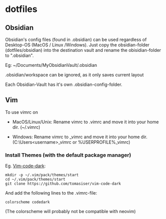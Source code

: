 # dotfiles

## Obsidian

Obsidian's config files (found in .obsidian) can be used regardless of Desktop-OS (MacOS / Linux /Windows). Just copy the obsidian-folder (dotfiles/obsidian) into the destination vault and rename the obisidian-folder to ".obsidian".

Eg: ~/Documents/MyObsidianVault/.obsidian

.obsidian/workspace can be ignored, as it only saves current layout

Each Obsidian-Vault has it's own .obsidian-config-folder.


## Vim

To use vimrc on

 - MacOS/Linux/Unix: Rename vimrc to .vimrc and move it into your home dir. (~/.vimrc)

 - Windows: Rename vimrc to _vimrc and move it into your home dir. (C:\Users\<username>\_vimrc or %USERPROFILE%\_vimrc)

### Install Themes (with the default package manager)

 Eg. [Vim-code-dark](https://github.com/tomasiser/vim-code-dark?tab=readme-ov-file#installation):

 ```
 mkdir -p ~/.vim/pack/themes/start
 cd ~/.vim/pack/themes/start
 git clone https://github.com/tomasiser/vim-code-dark
 ```
 And add the following lines to the .vimrc-file:

 ```
 colorscheme codedark
 ```

 (The colorscheme will probably not be compatible with neovim)
